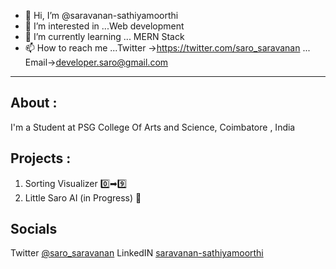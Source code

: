 - 👋 Hi, I’m @saravanan-sathiyamoorthi
- 👀 I’m interested in ...Web development
- 🌱 I’m currently learning ... MERN Stack
- 📫 How to reach me ...Twitter ->https://twitter.com/saro_saravanan ... Email->developer.saro@gmail.com 

<!---
saravanan-sathiyamoorthi/saravanan-sathiyamoorthi is a ✨ special ✨ repository because its `README.md` (this file) appears on your GitHub profile.
You can click the Preview link to take a look at your changes.
--->

---
## About :

I'm a Student at PSG College Of Arts and Science, Coimbatore , India


## Projects :

1. Sorting Visualizer  0️⃣➡9️⃣
2. Little Saro AI (in Progress) 🧠


## Socials

 Twitter [@saro_saravanan](https://twitter.com/saro_saravanan)
 LinkedIN [saravanan-sathiyamoorthi](https://www.linkedin.com/in/saravanan-sathiyamoorthi/)
